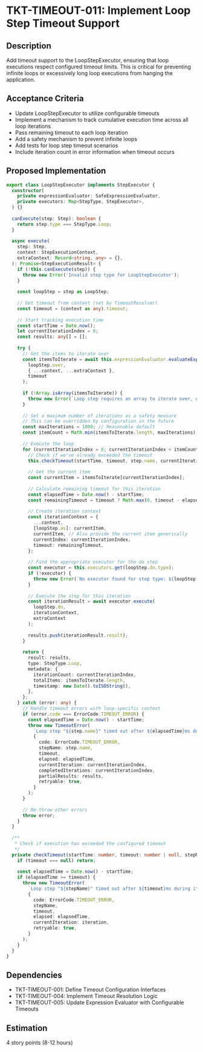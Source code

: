 # TKT-TIMEOUT-011: Implement Loop Step Timeout Support

## Description
Add timeout support to the LoopStepExecutor, ensuring that loop executions respect configured timeout limits. This is critical for preventing infinite loops or excessively long loop executions from hanging the application.

## Acceptance Criteria
- Update LoopStepExecutor to utilize configurable timeouts
- Implement a mechanism to track cumulative execution time across all loop iterations
- Pass remaining timeout to each loop iteration
- Add a safety mechanism to prevent infinite loops
- Add tests for loop step timeout scenarios
- Include iteration count in error information when timeout occurs

## Proposed Implementation

```typescript
export class LoopStepExecutor implements StepExecutor {
  constructor(
    private expressionEvaluator: SafeExpressionEvaluator,
    private executors: Map<StepType, StepExecutor>,
  ) {}
  
  canExecute(step: Step): boolean {
    return step.type === StepType.Loop;
  }
  
  async execute(
    step: Step,
    context: StepExecutionContext,
    extraContext: Record<string, any> = {},
  ): Promise<StepExecutionResult> {
    if (!this.canExecute(step)) {
      throw new Error('Invalid step type for LoopStepExecutor');
    }
    
    const loopStep = step as LoopStep;
    
    // Get timeout from context (set by TimeoutResolver)
    const timeout = (context as any).timeout;
    
    // Start tracking execution time
    const startTime = Date.now();
    let currentIterationIndex = 0;
    const results: any[] = [];
    
    try {
      // Get the items to iterate over
      const itemsToIterate = await this.expressionEvaluator.evaluateExpression(
        loopStep.over,
        { ...context, ...extraContext },
        timeout
      );
      
      if (!Array.isArray(itemsToIterate)) {
        throw new Error(`Loop step requires an array to iterate over, got: ${typeof itemsToIterate}`);
      }
      
      // Set a maximum number of iterations as a safety measure
      // This can be overridden by configuration in the future
      const maxIterations = 1000; // Reasonable default
      const itemCount = Math.min(itemsToIterate.length, maxIterations);
      
      // Execute the loop
      for (currentIterationIndex = 0; currentIterationIndex < itemCount; currentIterationIndex++) {
        // Check if we've already exceeded the timeout
        this.checkTimeout(startTime, timeout, step.name, currentIterationIndex);
        
        // Get the current item
        const currentItem = itemsToIterate[currentIterationIndex];
        
        // Calculate remaining timeout for this iteration
        const elapsedTime = Date.now() - startTime;
        const remainingTimeout = timeout ? Math.max(0, timeout - elapsedTime) : null;
        
        // Create iteration context
        const iterationContext = {
          ...context,
          [loopStep.as]: currentItem,
          currentItem, // Also provide the current item generically
          currentIndex: currentIterationIndex,
          timeout: remainingTimeout,
        };
        
        // Find the appropriate executor for the do step
        const executor = this.executors.get(loopStep.do.type);
        if (!executor) {
          throw new Error(`No executor found for step type: ${loopStep.do.type}`);
        }
        
        // Execute the step for this iteration
        const iterationResult = await executor.execute(
          loopStep.do,
          iterationContext,
          extraContext
        );
        
        results.push(iterationResult.result);
      }
      
      return {
        result: results,
        type: StepType.Loop,
        metadata: {
          iterationCount: currentIterationIndex,
          totalItems: itemsToIterate.length,
          timestamp: new Date().toISOString(),
        },
      };
    } catch (error: any) {
      // Handle timeout errors with loop-specific context
      if (error.code === ErrorCode.TIMEOUT_ERROR) {
        const elapsedTime = Date.now() - startTime;
        throw new TimeoutError(
          `Loop step "${step.name}" timed out after ${elapsedTime}ms during iteration ${currentIterationIndex}`,
          {
            code: ErrorCode.TIMEOUT_ERROR,
            stepName: step.name,
            timeout,
            elapsed: elapsedTime,
            currentIteration: currentIterationIndex,
            completedIterations: currentIterationIndex,
            partialResults: results,
            retryable: true,
          }
        );
      }
      
      // Re-throw other errors
      throw error;
    }
  }
  
  /**
   * Check if execution has exceeded the configured timeout
   */
  private checkTimeout(startTime: number, timeout: number | null, stepName: string, iteration: number): void {
    if (timeout === null) return;
    
    const elapsedTime = Date.now() - startTime;
    if (elapsedTime >= timeout) {
      throw new TimeoutError(
        `Loop step "${stepName}" timed out after ${timeout}ms during iteration ${iteration}`,
        {
          code: ErrorCode.TIMEOUT_ERROR,
          stepName,
          timeout,
          elapsed: elapsedTime,
          currentIteration: iteration,
          retryable: true,
        }
      );
    }
  }
}
```

## Dependencies
- TKT-TIMEOUT-001: Define Timeout Configuration Interfaces
- TKT-TIMEOUT-004: Implement Timeout Resolution Logic
- TKT-TIMEOUT-005: Update Expression Evaluator with Configurable Timeouts

## Estimation
4 story points (8-12 hours) 